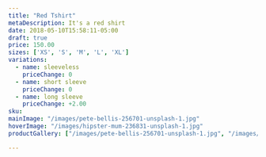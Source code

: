 ```yaml
---
title: "Red Tshirt"
metaDescription: It's a red shirt
date: 2018-05-10T15:58:11-05:00
draft: true
price: 150.00
sizes: ['XS', 'S', 'M', 'L', 'XL']
variations:
  - name: sleeveless
    priceChange: 0
  - name: short sleeve
    priceChange: 0
  - name: long sleeve
    priceChange: +2.00
sku: 
mainImage: "/images/pete-bellis-256701-unsplash-1.jpg"
hoverImage: "/images/hipster-mum-236831-unsplash-1.jpg"
productGallery: ["/images/pete-bellis-256701-unsplash-1.jpg", "/images/hipster-mum-236831-unsplash-1.jpg"]

---
```


